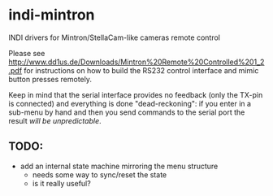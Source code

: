 # indi-mintron
INDI drivers for Mintron/StellaCam-like cameras remote control

Please see
http://www.dd1us.de/Downloads/Mintron%20Remote%20Controlled%201_2.pdf for
instructions on how to build the RS232 control interface and mimic button
presses remotely.

Keep in mind that the serial interface provides no feedback (only the TX-pin
is connected) and everything is done "dead-reckoning": if you enter in a
sub-menu by hand and then you send commands to the serial port the result
*will be unpredictable*.

## TODO:
- add an internal state machine mirroring the menu structure
  - needs some way to sync/reset the state
  - is it really useful?

